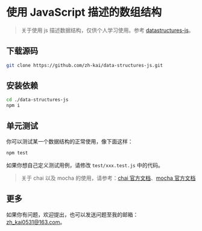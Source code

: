 # 使用 JavaScript 描述的数组结构
> 关于使用 js 描述数据结构，仅供个人学习使用。参考 [datastructures-js](https://github.com/datastructures-js)。

## 下载源码
```bash
git clone https://github.com/zh-kai/data-structures-js.git
```

## 安装依赖
```bash
cd ./data-structures-js
npm i
```

## 单元测试
你可以测试某一个数据结构的正常使用，像下面这样：
```bash
npm test
```
如果你想自己定义测试用例，请修改 `test/xxx.test.js` 中的代码。

> 关于 chai 以及 mocha 的使用，请参考：[chai 官方文档](https://www.chaijs.com/guide/)、[mocha 官方文档](https://mochajs.org/#installation)

## 更多
如果你有问题，欢迎提出，也可以发送问题至我的邮箱：zh_kai0531@163.com。
